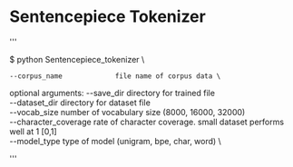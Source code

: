 # Sentencepiece Tokenizer

'''

$ python Sentencepiece_tokenizer \

    --corpus_name             file name of corpus data \

optional arguments:
    --save_dir                directory for trained file \
    --dataset_dir             directory for dataset file \
    --vocab_size              number of vocabulary size (8000, 16000, 32000) \
    --character_coverage      rate of character coverage. small dataset performs well at 1 [0,1] \
    --model_type              type of model (unigram, bpe, char, word) \

'''